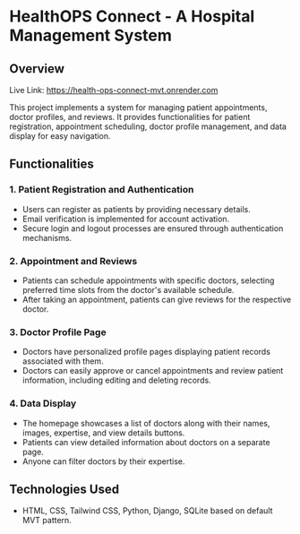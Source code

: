# HealthOPS Connect - A Hospital Management System

## Overview

Live Link: https://health-ops-connect-mvt.onrender.com

This project implements a system for managing patient appointments, doctor profiles, and reviews. It provides functionalities for patient registration, appointment scheduling, doctor profile management, and data display for easy navigation.

## Functionalities

### 1. Patient Registration and Authentication

- Users can register as patients by providing necessary details.
- Email verification is implemented for account activation.
- Secure login and logout processes are ensured through authentication mechanisms.

### 2. Appointment and Reviews

- Patients can schedule appointments with specific doctors, selecting preferred time slots from the doctor's available schedule.
- After taking an appointment, patients can give reviews for the respective doctor.

### 3. Doctor Profile Page

- Doctors have personalized profile pages displaying patient records associated with them.
- Doctors can easily approve or cancel appointments and review patient information, including editing and deleting records.

### 4. Data Display

- The homepage showcases a list of doctors along with their names, images, expertise, and view details buttons.
- Patients can view detailed information about doctors on a separate page.
- Anyone can filter doctors by their expertise.

## Technologies Used

- HTML, CSS, Tailwind CSS, Python, Django, SQLite based on default MVT pattern.
